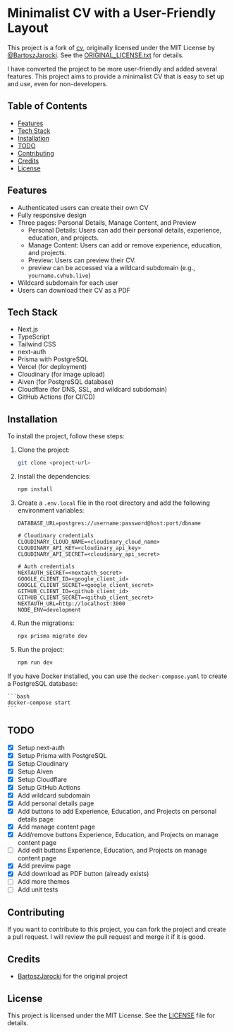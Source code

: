 # Minimalist CV with a User-Friendly Layout

This project is a fork of [cv](https://github.com/BartoszJarocki/cv.git), originally licensed under the MIT License by [@BartoszJarocki](https://github.com/BartoszJarocki). See the [ORIGINAL_LICENSE.txt](./ORIGINAL_LICENSE.txt) for details.

I have converted the project to be more user-friendly and added several features. This project aims to provide a minimalist CV that is easy to set up and use, even for non-developers.

## Table of Contents

- [Features](#features)
- [Tech Stack](#tech-stack)
- [Installation](#installation)
- [TODO](#todo)
- [Contributing](#contributing)
- [Credits](#credits)
- [License](#license)

## Features

- Authenticated users can create their own CV
- Fully responsive design
- Three pages: Personal Details, Manage Content, and Preview
  - Personal Details: Users can add their personal details, experience, education, and projects.
  - Manage Content: Users can add or remove experience, education, and projects.
  - Preview: Users can preview their CV.
  - preview can be accessed via a wildcard subdomain (e.g., `yourname.cvhub.live`)
- Wildcard subdomain for each user
- Users can download their CV as a PDF

## Tech Stack

- Next.js
- TypeScript
- Tailwind CSS
- next-auth
- Prisma with PostgreSQL
- Vercel (for deployment)
- Cloudinary (for image upload)
- Aiven (for PostgreSQL database)
- Cloudflare (for DNS, SSL, and wildcard subdomain)
- GitHub Actions (for CI/CD)

## Installation

To install the project, follow these steps:

1. Clone the project:

   ```bash
   git clone <project-url>
   ```

2. Install the dependencies:

   ```bash
   npm install
   ```

3. Create a `.env.local` file in the root directory and add the following environment variables:

   ```env
   DATABASE_URL=postgres://username:password@host:port/dbname

   # Cloudinary credentials
   CLOUDINARY_CLOUD_NAME=<cloudinary_cloud_name>
   CLOUDINARY_API_KEY=<cloudinary_api_key>
   CLOUDINARY_API_SECRET=<cloudinary_api_secret>

   # Auth credentials
   NEXTAUTH_SECRET=<nextauth_secret>
   GOOGLE_CLIENT_ID=<google_client_id>
   GOOGLE_CLIENT_SECRET=<google_client_secret>
   GITHUB_CLIENT_ID=<github_client_id>
   GITHUB_CLIENT_SECRET=<github_client_secret>
   NEXTAUTH_URL=http://localhost:3000
   NODE_ENV=development
   ```

4. Run the migrations:

   ```bash
   npx prisma migrate dev
   ```

5. Run the project:

   ```bash
   npm run dev
   ```

If you have Docker installed, you can use the `docker-compose.yaml` to create a PostgreSQL database:

    ```bash
    docker-compose start
    ```

## TODO

- [x] Setup next-auth
- [x] Setup Prisma with PostgreSQL
- [x] Setup Cloudinary
- [x] Setup Aiven
- [x] Setup Cloudflare
- [x] Setup GitHub Actions
- [x] Add wildcard subdomain
- [x] Add personal details page
- [x] Add buttons to add Experience, Education, and Projects on personal details page
- [x] Add manage content page
- [x] Add/remove buttons Experience, Education, and Projects on manage content page
- [ ] Add edit buttons Experience, Education, and Projects on manage content page
- [x] Add preview page
- [x] Add download as PDF button (already exists)
- [ ] Add more themes
- [ ] Add unit tests

## Contributing

If you want to contribute to this project, you can fork the project and create a pull request. I will review the pull request and merge it if it is good.

## Credits

- [BartoszJarocki](https://github.com/BartoszJarocki) for the original project

## License

This project is licensed under the MIT License. See the [LICENSE](LICENSE) file for details.
